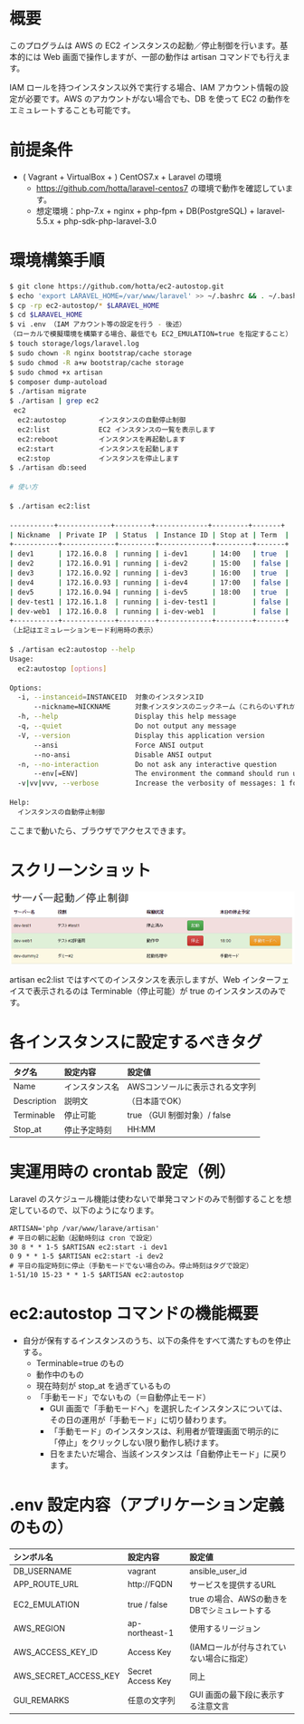 # 概要

このプログラムは AWS の EC2 インスタンスの起動／停止制御を行います。基本的には Web 画面で操作しますが、一部の動作は artisan コマンドでも行えます。

IAM ロールを持つインスタンス以外で実行する場合、IAM アカウント情報の設定が必要です。AWS のアカウントがない場合でも、DB を使って EC2 の動作をエミュレートすることも可能です。

# 前提条件

- ( Vagrant + VirtualBox + ) CentOS7.x + Laravel の環境
  - https://github.com/hotta/laravel-centos7 の環境で動作を確認しています。
  - 想定環境：php-7.x + nginx + php-fpm + DB(PostgreSQL) + laravel-5.5.x + php-sdk-php-laravel-3.0

# 環境構築手順

```bash
$ git clone https://github.com/hotta/ec2-autostop.git
$ echo 'export LARAVEL_HOME=/var/www/laravel' >> ~/.bashrc && . ~/.bashrc
$ cp -rp ec2-autostop/* $LARAVEL_HOME
$ cd $LARAVEL_HOME
$ vi .env （IAM アカウント等の設定を行う - 後述）
（ローカルで模擬環境を構築する場合、最低でも EC2_EMULATION=true を指定すること）
$ touch storage/logs/laravel.log
$ sudo chown -R nginx bootstrap/cache storage
$ sudo chmod -R a+w bootstrap/cache storage
$ sudo chmod +x artisan
$ composer dump-autoload
$ ./artisan migrate
$ ./artisan | grep ec2
 ec2
  ec2:autostop        インスタンスの自動停止制御
  ec2:list            EC2 インスタンスの一覧を表示します
  ec2:reboot          インスタンスを再起動します
  ec2:start           インスタンスを起動します
  ec2:stop            インスタンスを停止します
$ ./artisan db:seed

# 使い方

$ ./artisan ec2:list 

-----------+-------------+---------+-------------+---------+-------+
| Nickname  | Private IP  | Status  | Instance ID | Stop at | Term  |
+-----------+-------------+---------+-------------+---------+-------+
| dev1      | 172.16.0.8  | running | i-dev1      | 14:00   | true  |
| dev2      | 172.16.0.91 | running | i-dev2      | 15:00   | false |
| dev3      | 172.16.0.92 | running | i-dev3      | 16:00   | true  |
| dev4      | 172.16.0.93 | running | i-dev4      | 17:00   | false |
| dev5      | 172.16.0.94 | running | i-dev5      | 18:00   | true  |
| dev-test1 | 172.16.1.8  | running | i-dev-test1 |         | false |
| dev-web1  | 172.16.0.8  | running | i-dev-web1  |         | false |
+-----------+-------------+---------+-------------+---------+-------+
（上記はエミュレーションモード利用時の表示）

$ ./artisan ec2:autostop --help
Usage:
  ec2:autostop [options]

Options:
  -i, --instanceid=INSTANCEID  対象のインスタンスID
      --nickname=NICKNAME      対象インスタンスのニックネーム（これらのいずれかを指定）
  -h, --help                   Display this help message
  -q, --quiet                  Do not output any message
  -V, --version                Display this application version
      --ansi                   Force ANSI output
      --no-ansi                Disable ANSI output
  -n, --no-interaction         Do not ask any interactive question
      --env[=ENV]              The environment the command should run under
  -v|vv|vvv, --verbose         Increase the verbosity of messages: 1 for normal output, 2 for more verbose output and 3 for debug

Help:
  インスタンスの自動停止制御
```

ここまで動いたら、ブラウザでアクセスできます。

# スクリーンショット

![Screenshot](https://github.com/hotta/images/blob/master/svrctl-screenshot.png?raw=true)

artisan ec2:list ではすべてのインスタンスを表示しますが、Web インターフェイスで表示されるのは Terminable（停止可能）が true のインスタンスのみです。

# 各インスタンスに設定するべきタグ

| タグ名      | 設定内容        | 設定値                          |
|:------------|:----------------|:--------------------------------|
| Name        | インスタンス名  | AWSコンソールに表示される文字列 | 
| Description | 説明文          | （日本語でOK）                  | 
| Terminable  | 停止可能        | true （GUI 制御対象）/ false    | 
| Stop_at     | 停止予定時刻    | HH:MM                           | 

# 実運用時の crontab 設定（例）

Laravel のスケジュール機能は使わないで単発コマンドのみで制御することを想定しているので、以下のようになります。

```crontab
ARTISAN='php /var/www/larave/artisan'
# 平日の朝に起動（起動時刻は cron で設定）
30 8 * * 1-5 $ARTISAN ec2:start -i dev1
0 9 * * 1-5 $ARTISAN ec2:start -i dev2
# 平日の指定時刻に停止（手動モードでない場合のみ。停止時刻はタグで設定）
1-51/10 15-23 * * 1-5 $ARTISAN ec2:autostop
```

# ec2:autostop コマンドの機能概要

- 自分が保有するインスタンスのうち、以下の条件をすべて満たすものを停止する。
  - Terminable=true のもの
  - 動作中のもの
  - 現在時刻が stop_at を過ぎているもの
  - 「手動モード」でないもの（＝自動停止モード）
    - GUI 画面で「手動モードへ」を選択したインスタンスについては、その日の運用が「手動モード」に切り替わります。
    - 「手動モード」のインスタンスは、利用者が管理画面で明示的に「停止」をクリックしない限り動作し続けます。
    - 日をまたいだ場合、当該インスタンスは「自動停止モード」に戻ります。

# .env 設定内容（アプリケーション定義のもの）

| シンボル名            | 設定内容          | 設定値                                      |
|:----------------------|:------------------|:--------------------------------------------|
| DB_USERNAME  	        | vagrant           | ansible_user_id                             | 
| APP_ROUTE_URL	        | http://FQDN       | サービスを提供するURL                       | 
| EC2_EMULATION         | true / false      | true の場合、AWSの動きをDBでシミュレートする| 
| AWS_REGION            | ap-northeast-1    | 使用するリージョン                          | 
| AWS_ACCESS_KEY_ID     | Access Key        | (IAMロールが付与されていない場合に指定）    | 
| AWS_SECRET_ACCESS_KEY | Secret Access Key | 同上                                        | 
| GUI_REMARKS           | 任意の文字列      | GUI 画面の最下段に表示する注意文言          | 
